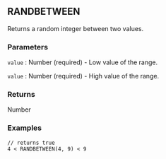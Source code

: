 ## RANDBETWEEN

Returns a random integer between two values.

### Parameters
`value` : Number (required) - Low value of the range.

`value` : Number (required) - High value of the range.

### Returns
Number

### Examples
```
// returns true
4 < RANDBETWEEN(4, 9) < 9
```